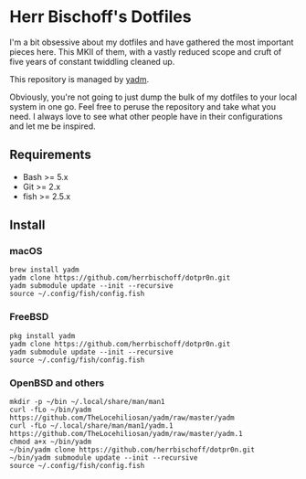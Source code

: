 # Herr Bischoff's Dotfiles

I'm a bit obsessive about my dotfiles and have gathered the most important 
pieces here. This MKII of them, with a vastly reduced scope and cruft of five 
years of constant twiddling cleaned up.

This repository is managed by [yadm](https://github.com/TheLocehiliosan/yadm).

Obviously, you're not going to just dump the bulk of my dotfiles to your local 
system in one go. Feel free to peruse the repository and take what you need. I 
always love to see what other people have in their configurations and let me be 
inspired.

## Requirements

- Bash >= 5.x
- Git >= 2.x
- fish >= 2.5.x

## Install

### macOS
```fish
brew install yadm
yadm clone https://github.com/herrbischoff/dotpr0n.git
yadm submodule update --init --recursive
source ~/.config/fish/config.fish
```

### FreeBSD
```fish
pkg install yadm
yadm clone https://github.com/herrbischoff/dotpr0n.git
yadm submodule update --init --recursive
source ~/.config/fish/config.fish
```

### OpenBSD and others
```fish
mkdir -p ~/bin ~/.local/share/man/man1
curl -fLo ~/bin/yadm https://github.com/TheLocehiliosan/yadm/raw/master/yadm
curl -fLo ~/.local/share/man/man1/yadm.1 https://github.com/TheLocehiliosan/yadm/raw/master/yadm.1
chmod a+x ~/bin/yadm
~/bin/yadm clone https://github.com/herrbischoff/dotpr0n.git
~/bin/yadm submodule update --init --recursive
source ~/.config/fish/config.fish
```
